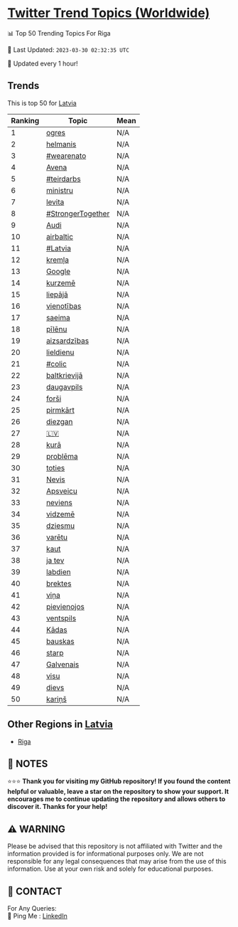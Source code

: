 [Twitter Trend Topics (Worldwide)](https://github.com/ErcinDedeoglu/Twitter-Trend-Topics)
==========


📊 Top 50 Trending Topics For Riga

📆 Last Updated: `2023-03-30 02:32:35 UTC`

🔧 Updated every 1 hour!


## Trends

This is top 50 for [Latvia](</Latvia>)

| Ranking | Topic | Mean |
| ------- | ------------ | ------------ |
| 1 | [ogres](http://twitter.com/search?q=ogres) | N/A |
| 2 | [helmanis](http://twitter.com/search?q=helmanis) | N/A |
| 3 | [#wearenato](http://twitter.com/search?q=%23wearenato) | N/A |
| 4 | [Avena](http://twitter.com/search?q=Avena) | N/A |
| 5 | [#teirdarbs](http://twitter.com/search?q=%23teirdarbs) | N/A |
| 6 | [ministru](http://twitter.com/search?q=ministru) | N/A |
| 7 | [levita](http://twitter.com/search?q=levita) | N/A |
| 8 | [#StrongerTogether](http://twitter.com/search?q=%23StrongerTogether) | N/A |
| 9 | [Audi](http://twitter.com/search?q=Audi) | N/A |
| 10 | [airbaltic](http://twitter.com/search?q=airbaltic) | N/A |
| 11 | [#Latvia](http://twitter.com/search?q=%23Latvia) | N/A |
| 12 | [kremļa](http://twitter.com/search?q=krem%c4%bca) | N/A |
| 13 | [Google](http://twitter.com/search?q=Google) | N/A |
| 14 | [kurzemē](http://twitter.com/search?q=kurzem%c4%93) | N/A |
| 15 | [liepājā](http://twitter.com/search?q=liep%c4%81j%c4%81) | N/A |
| 16 | [vienotības](http://twitter.com/search?q=vienot%c4%abbas) | N/A |
| 17 | [saeima](http://twitter.com/search?q=saeima) | N/A |
| 18 | [pīlēnu](http://twitter.com/search?q=p%c4%abl%c4%93nu) | N/A |
| 19 | [aizsardzības](http://twitter.com/search?q=aizsardz%c4%abbas) | N/A |
| 20 | [lieldienu](http://twitter.com/search?q=lieldienu) | N/A |
| 21 | [#colic](http://twitter.com/search?q=%23colic) | N/A |
| 22 | [baltkrievijā](http://twitter.com/search?q=baltkrievij%c4%81) | N/A |
| 23 | [daugavpils](http://twitter.com/search?q=daugavpils) | N/A |
| 24 | [forši](http://twitter.com/search?q=for%c5%a1i) | N/A |
| 25 | [pirmkārt](http://twitter.com/search?q=pirmk%c4%81rt) | N/A |
| 26 | [diezgan](http://twitter.com/search?q=diezgan) | N/A |
| 27 | [🇱🇻](http://twitter.com/search?q=%f0%9f%87%b1%f0%9f%87%bb) | N/A |
| 28 | [kurā](http://twitter.com/search?q=kur%c4%81) | N/A |
| 29 | [problēma](http://twitter.com/search?q=probl%c4%93ma) | N/A |
| 30 | [toties](http://twitter.com/search?q=toties) | N/A |
| 31 | [Nevis](http://twitter.com/search?q=Nevis) | N/A |
| 32 | [Apsveicu](http://twitter.com/search?q=Apsveicu) | N/A |
| 33 | [neviens](http://twitter.com/search?q=neviens) | N/A |
| 34 | [vidzemē](http://twitter.com/search?q=vidzem%c4%93) | N/A |
| 35 | [dziesmu](http://twitter.com/search?q=dziesmu) | N/A |
| 36 | [varētu](http://twitter.com/search?q=var%c4%93tu) | N/A |
| 37 | [kaut](http://twitter.com/search?q=kaut) | N/A |
| 38 | [ja tev](http://twitter.com/search?q=ja+tev) | N/A |
| 39 | [labdien](http://twitter.com/search?q=labdien) | N/A |
| 40 | [brektes](http://twitter.com/search?q=brektes) | N/A |
| 41 | [viņa](http://twitter.com/search?q=vi%c5%86a) | N/A |
| 42 | [pievienojos](http://twitter.com/search?q=pievienojos) | N/A |
| 43 | [ventspils](http://twitter.com/search?q=ventspils) | N/A |
| 44 | [Kādas](http://twitter.com/search?q=K%c4%81das) | N/A |
| 45 | [bauskas](http://twitter.com/search?q=bauskas) | N/A |
| 46 | [starp](http://twitter.com/search?q=starp) | N/A |
| 47 | [Galvenais](http://twitter.com/search?q=Galvenais) | N/A |
| 48 | [visu](http://twitter.com/search?q=visu) | N/A |
| 49 | [dievs](http://twitter.com/search?q=dievs) | N/A |
| 50 | [kariņš](http://twitter.com/search?q=kari%c5%86%c5%a1) | N/A |



## Other Regions in [Latvia](</Latvia>)

* [Riga](</Latvia/Riga.md>)



## 📝 NOTES

⭐⭐⭐ **Thank you for visiting my GitHub repository! If you found the content helpful or valuable, leave a star on the repository to show your support. It encourages me to continue updating the repository and allows others to discover it. Thanks for your help!**


## ⚠️ WARNING

Please be advised that this repository is not affiliated with Twitter and the information provided is for informational purposes only. We are not responsible for any legal consequences that may arise from the use of this information. Use at your own risk and solely for educational purposes.


## 📨 CONTACT

 For Any Queries:  
            🏓 Ping Me : [LinkedIn](https://www.linkedin.com/in/ercindedeoglu/)
